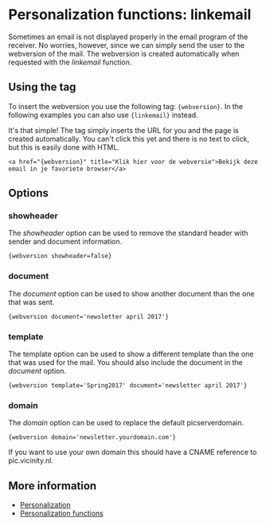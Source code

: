 # Personalization functions: linkemail

Sometimes an email is not displayed properly in the email program of the 
receiver. No worries, however, since we can simply send the user to the 
webversion of the mail. The webversion is created automatically when 
requested with the *linkemail* function.

## Using the tag

To insert the webversion you use the following tag: `{webversion}`. In the 
following examples you can also use `{linkemail}` instead.

It's that simple! The tag simply inserts the URL for you and the page is 
created automatically. You can't click this yet and there is no text to 
click, but this is easily done with HTML.

    <a href="{webversion}" title="Klik hier voor de webversie">Bekijk deze email in je favoriete browser</a>

## Options

### showheader

The *showheader* option can be used to remove the standard header with 
sender and document information.

`{webversion showheader=false}`

### document

The *document* option can be used to show another document than the one 
that was sent.

`{webversion document='newsletter april 2017'}`

### template

The template option can be used to show a different template than the 
one that was used for the mail. You should also include the document in the 
*document* option.

`{webversion template='Spring2017' document='newsletter april 2017'}`

### domain

The *domain* option can be used to replace the default picserverdomain.

`{webversion domain='newsletter.yourdomain.com'}`

If you want to use your own domain this should have a CNAME reference to 
pic.vicinity.nl.

## More information

* [Personalization](./personalization)
* [Personalization functions](./personalization-functions)
